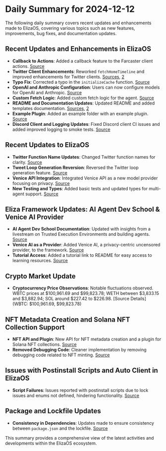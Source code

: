 # Daily Summary for 2024-12-12

The following daily summary covers recent updates and enhancements made to ElizaOS, covering various topics such as new features, improvements, bug fixes, and documentation updates.

## Recent Updates and Enhancements in ElizaOS
- **Callback to Actions**: Added a callback feature to the Farcaster client actions. [Source](https://github.com/elizaOS/eliza/commit/ec00fa8c4dd2dc1267c395a059775325f0aad300)
- **Twitter Client Enhancements**: Reworked `fetchHomeTimeline` and improved enhancements for Twitter clients. [Sources](https://github.com/elizaOS/eliza/commit/e4dac8874875a754ef4e85c3ed3162565d59b84e), [2](https://github.com/elizaOS/eliza/commit/3f8317bf7380d5d26bef9404b52c6162a83c7ea8)
- **Typo Fix**: Corrected a typo in the `initializeCache` function. [Source](https://github.com/elizaOS/eliza/commit/9d1a1318aca2097bd1a75df0a6d61d266fdad5de)
- **OpenAI and Anthropic Configuration**: Users can now configure models for OpenAI and Anthropic. [Source](https://github.com/elizaOS/eliza/commit/36f832d4249989af7319734788fd17dbb1bebae4)
- **Custom Fetch Logic**: Added custom fetch logic for the agent. [Source](https://github.com/elizaOS/eliza/commit/4d5d68027aac1ff63499c59046a606a7485c840e)
- **README and Documentation Updates**: Updated README and added templates documentation. [Sources](https://github.com/elizaOS/eliza/commit/5f266f15cfab040b41f1e2932b2559570b7f0cb4), [2](https://github.com/elizaOS/eliza/commit/08d8a0dc5a94a27bfafdf8504cfa8cf45887d050)
- **Example Plugin**: Added an example folder with an example plugin. [Source](https://github.com/elizaOS/eliza/commit/5a3d3487692cd86db69e314710b4b293f758048a)
- **Discord Client and Logging Updates**: Fixed Discord client CI issues and added improved logging to smoke tests. [Source](https://github.com/elizaOS/eliza/commit/970410dcce72a233a7b2f7edf5b36ad6e59be5a2)

## Recent Updates to ElizaOS
- **Twitter Function Name Updates**: Changed Twitter function names for clarity. [Source](https://github.com/elizaOS/eliza/commit/6d62417ef2278d01d63aca00581a4f196f710bb2)
- **Tweet Loop Generation Reversion**: Reversed the Twitter loop generation feature. [Source](https://github.com/elizaOS/eliza/commit/6caf7898de88406a13d89f7e0978f2646a96afaf)
- **Venice API Integration**: Integrated Venice API as a new model provider focusing on privacy. [Source](https://github.com/elizaOS/eliza/commit/ce418ace17cd192d15cb7c5af243137019d0b6bd)
- **New Testing and Types**: Added basic tests and updated types for multi-agent support. [Source](https://github.com/elizaOS/eliza/commit/2e72e61aaf739defefc65a642960da966ee17145)

## Eliza Framework Updates: AI Agent Dev School & Venice AI Provider
- **AI Agent Dev School Documentation**: Updated with insights from a livestream on Trusted Execution Environments and building agents. [Source](https://github.com/elizaOS/eliza/commit/3bb43500a9754e4f44315097eece622f00b33be6)
- **Venice AI as a Provider**: Added Venice AI, a privacy-centric uncensored provider, to the framework. [Source](https://github.com/elizaOS/eliza/pull/1017)
- **Tutorial Access**: Added a tutorial link to README for easy access to learning resources. [Source](https://github.com/elizaOS/eliza/pull/1038)

## Crypto Market Update
- **Cryptocurrency Price Observations**: Notable fluctuations observed. WBTC prices at $100,961.69 and $99,823.78; WETH between $3,833.15 and $3,882.94; SOL around $227.42 to $226.98. [Source Details](WBTC: $100,961.69, $99,823.78)

## NFT Metadata Creation and Solana NFT Collection Support
- **NFT API and Plugin**: New API for NFT metadata creation and a plugin for Solana NFT collections. [Source](https://github.com/elizaOS/eliza/commit/1a6629a428f7de17ab9887299538f11e694a9e8e)
- **Removed Debugging Code**: Cleaner implementation by removing debugging code related to NFT minting. [Source](https://github.com/elizaOS/eliza/commit/e9018e6c3f52775bd6825f7e6aadf136458e28ea)

## Issues with Postinstall Scripts and Auto Client in ElizaOS
- **Script Failures**: Issues reported with postinstall scripts due to lock issues and enums not defined, hindering functionality. [Source](https://github.com/elizaOS/eliza/issues/1012)

## Package and Lockfile Updates
- **Consistency in Dependencies**: Updates made to ensure consistency between `package.json` and the lockfile. [Source](https://github.com/elizaOS/eliza/commit/7ebe91d37d24cd7de69426e7ace7e6d7e3bd4679)

This summary provides a comprehensive view of the latest activities and developments within the ElizaOS ecosystem.
